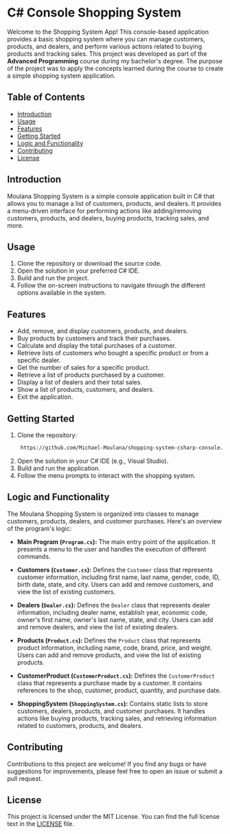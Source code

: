 # C# Console Shopping System

Welcome to the Shopping System App! This console-based application provides a basic shopping system where you can manage customers, products, and dealers, and perform various actions related to buying products and tracking sales.
This project was developed as part of the **Advanced Programming** course during my bachelor's degree. The purpose of the project was to apply the concepts learned during the course to create a simple shopping system application.

## Table of Contents

- [Introduction](#introduction)
- [Usage](#usage)
- [Features](#features)
- [Getting Started](#getting-started)
- [Logic and Functionality](#logic-and-functionality)
- [Contributing](#contributing)
- [License](#license)

## Introduction

Moulana Shopping System is a simple console application built in C# that allows you to manage a list of customers, products, and dealers. It provides a menu-driven interface for performing actions like adding/removing customers, products, and dealers, buying products, tracking sales, and more.

## Usage

1. Clone the repository or download the source code.
2. Open the solution in your preferred C# IDE.
3. Build and run the project.
4. Follow the on-screen instructions to navigate through the different options available in the system.

## Features

- Add, remove, and display customers, products, and dealers.
- Buy products by customers and track their purchases.
- Calculate and display the total purchases of a customer.
- Retrieve lists of customers who bought a specific product or from a specific dealer.
- Get the number of sales for a specific product.
- Retrieve a list of products purchased by a customer.
- Display a list of dealers and their total sales.
- Show a list of products, customers, and dealers.
- Exit the application.

## Getting Started

1. Clone the repository:
   ```bash
    https://github.com/Michael-Moulana/shopping-system-csharp-console.git
2. Open the solution in your C# IDE (e.g., Visual Studio).
3. Build and run the application.
4. Follow the menu prompts to interact with the shopping system.

## Logic and Functionality

The Moulana Shopping System is organized into classes to manage customers, products, dealers, and customer purchases. Here's an overview of the program's logic:

- **Main Program (`Program.cs`):** The main entry point of the application. It presents a menu to the user and handles the execution of different commands.

- **Customers (`Customer.cs`):** Defines the `Customer` class that represents customer information, including first name, last name, gender, code, ID, birth date, state, and city. Users can add and remove customers, and view the list of existing customers.

- **Dealers (`Dealer.cs`):** Defines the `Dealer` class that represents dealer information, including dealer name, establish year, economic code, owner's first name, owner's last name, state, and city. Users can add and remove dealers, and view the list of existing dealers.

- **Products (`Product.cs`):** Defines the `Product` class that represents product information, including name, code, brand, price, and weight. Users can add and remove products, and view the list of existing products.

- **CustomerProduct (`CustomerProduct.cs`):** Defines the `CustomerProduct` class that represents a purchase made by a customer. It contains references to the shop, customer, product, quantity, and purchase date.

- **ShoppingSystem (`ShoppingSystem.cs`):** Contains static lists to store customers, dealers, products, and customer purchases. It handles actions like buying products, tracking sales, and retrieving information related to customers, products, and dealers.

## Contributing

Contributions to this project are welcome! If you find any bugs or have suggestions for improvements, please feel free to open an issue or submit a pull request.

## License

This project is licensed under the MIT License. You can find the full license text in the [LICENSE](LICENSE) file.

